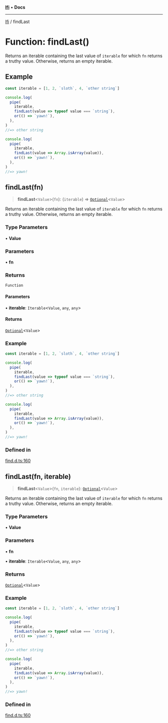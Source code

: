 [**lfi**](../readme.md) • **Docs**

---

[lfi](../globals.md) / findLast

# Function: findLast()

Returns an iterable containing the last value of `iterable` for which `fn`
returns a truthy value. Otherwise, returns an empty iterable.

## Example

```js
const iterable = [1, 2, `sloth`, 4, `other string`]

console.log(
  pipe(
    iterable,
    findLast(value => typeof value === `string`),
    or(() => `yawn!`),
  ),
)
//=> other string

console.log(
  pipe(
    iterable,
    findLast(value => Array.isArray(value)),
    or(() => `yawn!`),
  ),
)
//=> yawn!
```

## findLast(fn)

> **findLast**\<`Value`\>(`fn`): (`iterable`) =>
> [`Optional`](../type-aliases/Optional.md)\<`Value`\>

Returns an iterable containing the last value of `iterable` for which `fn`
returns a truthy value. Otherwise, returns an empty iterable.

### Type Parameters

• **Value**

### Parameters

• **fn**

### Returns

`Function`

#### Parameters

• **iterable**: `Iterable`\<`Value`, `any`, `any`\>

#### Returns

[`Optional`](../type-aliases/Optional.md)\<`Value`\>

### Example

```js
const iterable = [1, 2, `sloth`, 4, `other string`]

console.log(
  pipe(
    iterable,
    findLast(value => typeof value === `string`),
    or(() => `yawn!`),
  ),
)
//=> other string

console.log(
  pipe(
    iterable,
    findLast(value => Array.isArray(value)),
    or(() => `yawn!`),
  ),
)
//=> yawn!
```

### Defined in

[find.d.ts:160](https://github.com/TomerAberbach/lfi/blob/c9ef1bf4d1040d7f49c52b70b358c019e55f524d/src/operations/find.d.ts#L160)

## findLast(fn, iterable)

> **findLast**\<`Value`\>(`fn`, `iterable`):
> [`Optional`](../type-aliases/Optional.md)\<`Value`\>

Returns an iterable containing the last value of `iterable` for which `fn`
returns a truthy value. Otherwise, returns an empty iterable.

### Type Parameters

• **Value**

### Parameters

• **fn**

• **iterable**: `Iterable`\<`Value`, `any`, `any`\>

### Returns

[`Optional`](../type-aliases/Optional.md)\<`Value`\>

### Example

```js
const iterable = [1, 2, `sloth`, 4, `other string`]

console.log(
  pipe(
    iterable,
    findLast(value => typeof value === `string`),
    or(() => `yawn!`),
  ),
)
//=> other string

console.log(
  pipe(
    iterable,
    findLast(value => Array.isArray(value)),
    or(() => `yawn!`),
  ),
)
//=> yawn!
```

### Defined in

[find.d.ts:160](https://github.com/TomerAberbach/lfi/blob/c9ef1bf4d1040d7f49c52b70b358c019e55f524d/src/operations/find.d.ts#L160)
